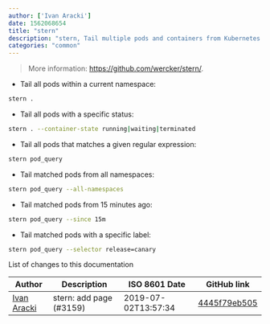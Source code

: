 ```yaml
---
author: ['Ivan Aracki']
date: 1562068654
title: "stern"
description: "stern, Tail multiple pods and containers from Kubernetes."
categories: "common"
---
```

> More information: <https://github.com/wercker/stern/>.

- Tail all pods within a current namespace:

```bash
stern .
```

- Tail all pods with a specific status:

```bash
stern . --container-state running|waiting|terminated
```

- Tail all pods that matches a given regular expression:

```bash
stern pod_query
```

- Tail matched pods from all namespaces:

```bash
stern pod_query --all-namespaces
```

- Tail matched pods from 15 minutes ago:

```bash
stern pod_query --since 15m
```

- Tail matched pods with a specific label:

```bash
stern pod_query --selector release=canary
```
List of changes to this documentation


Author | Description | ISO 8601 Date | GitHub link
------|-----|-----|-----
[Ivan Aracki](mailto:aracki.ivan@gmail.com) | stern: add page (#3159) | 2019-07-02T13:57:34 | [4445f79eb505](https://github.com/tldr-pages/tldr/commit/4445f79eb505774ea4d037a3d129ab5c8c7a29a4)

